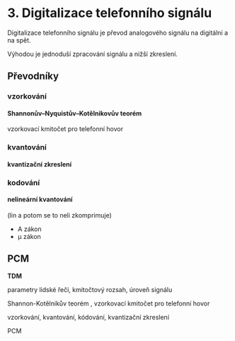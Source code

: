 # 3. Digitalizace telefonního signálu

Digitalizace telefonního signálu je převod analogového signálu na digitální a na spět.

Výhodou je jednoduší zpracování signálu a nižší zkreslení.


## Převodníky


### vzorkování

#### Shannonův–Nyquistův–Kotělnikovův teorém
vzorkovací kmitočet pro telefonní hovor


### kvantování
#### kvantizační zkreslení


### kodování
#### nelineární kvantování 
(lin a potom se to neli zkomprimuje)
- A zákon
- µ zákon

## PCM

**TDM**
 



parametry lidské řeči, kmitočtový rozsah, úroveň signálu  

Shannon-Kotělnikův teorém , vzorkovací kmitočet pro telefonní hovor 

vzorkování, kvantování, kódování, kvantizační zkreslení   

PCM  
